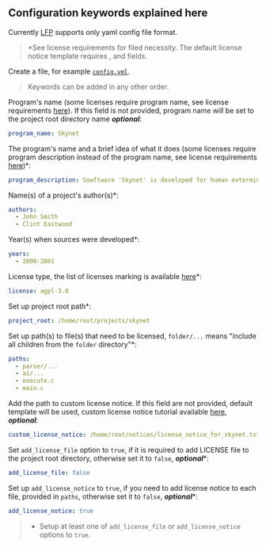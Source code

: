 ## Configuration keywords explained here

Currently [LFP](https://github.com/YuriyLisovskiy/lfp) supports only yaml config file format.
    
>*See license requirements for filed necessity. The default license notice template
requires <years>, <authors> and <license> fields.

Create a file, for example [`config.yml`](../sample/config.yml).
> Keywords can be added in any other order.

Program's name (some licenses require program name, see license 
requirements [here](licenses.md)). If this field is not provided, program name 
will be set to the project root directory name **_optional_**:
```yaml
program_name: Skynet
```

The program's name and a brief idea of what it does (some licenses require program description
instead of the program name, see license requirements [here](licenses.md))*:
```yaml
program_description: Sowftware 'Skynet' is developed for human extermination (nope)
```

Name(s) of a project's author(s)*:
```yaml
authors:
  - John Smith
  - Clint Eastwood
```

Year(s) when sources were developed*:
```yaml
years:
  - 2000-2001
```

License type, the list of licenses marking is available [here](licenses.md)*:
```yaml
license: agpl-3.0
```

Set up project root path*:
```yaml
project_root: /home/root/projects/skynet
```

Set up path(s) to file(s) that need to be licensed, `folder/...` means "include all 
children from the `folder` directory"*:
```yaml
paths:
  - parser/...
  - ai/...
  - execute.c
  - main.c
```

Add the path to custom license notice. If this field are not provided, default template 
will be used, custom license notice tutorial available [here](custom-notice.md), **_optional_**:
```yaml
custom_license_notice: /home/root/notices/license_notice_for_skynet.txt
```

Set `add_license_file` option to `true`, if it is required to add LICENSE file to the project root directory,
otherwise set it to `false`, **_optional_***:
```yaml
add_license_file: false
```

Set up `add_license_notice` to `true`, if you need to add license notice to each file,
provided in `paths`, otherwise set it to `false`, **_optional_***:
```yaml
add_license_notice: true
```

> * Setup at least one of `add_license_file` or `add_license_notice` options to `true`.
